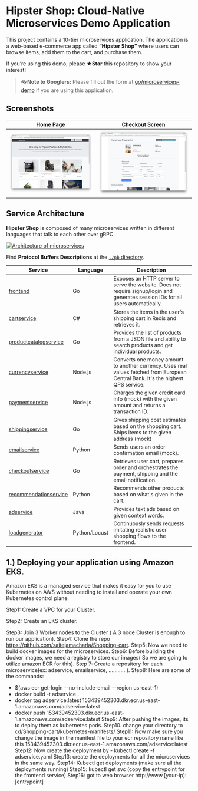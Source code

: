# Hipster Shop: Cloud-Native Microservices Demo Application

This project contains a 10-tier microservices application. The application is a
web-based e-commerce app called **“Hipster Shop”** where users can browse items,
add them to the cart, and purchase them.

If you’re using this demo, please **★Star** this repository to show your interest!

> 👓**Note to Googlers:** Please fill out the form at
> [go/microservices-demo](http://go/microservices-demo) if you are using this
> application.

## Screenshots

| Home Page                                                                                                         | Checkout Screen                                                                                                    |
| ----------------------------------------------------------------------------------------------------------------- | ------------------------------------------------------------------------------------------------------------------ |
| [![Screenshot of store homepage](./docs/img/hipster-shop-frontend-1.png)](./docs/img/hipster-shop-frontend-1.png) | [![Screenshot of checkout screen](./docs/img/hipster-shop-frontend-2.png)](./docs/img/hipster-shop-frontend-2.png) |

## Service Architecture

**Hipster Shop** is composed of many microservices written in different
languages that talk to each other over gRPC.

[![Architecture of
microservices](./docs/img/architecture-diagram.png)](./docs/img/architecture-diagram.png)

Find **Protocol Buffers Descriptions** at the [`./pb` directory](./pb).

| Service                                              | Language      | Description                                                                                                                       |
| ---------------------------------------------------- | ------------- | --------------------------------------------------------------------------------------------------------------------------------- |
| [frontend](./src/frontend)                           | Go            | Exposes an HTTP server to serve the website. Does not require signup/login and generates session IDs for all users automatically. |
| [cartservice](./src/cartservice)                     | C#            | Stores the items in the user's shipping cart in Redis and retrieves it.                                                           |
| [productcatalogservice](./src/productcatalogservice) | Go            | Provides the list of products from a JSON file and ability to search products and get individual products.                        |
| [currencyservice](./src/currencyservice)             | Node.js       | Converts one money amount to another currency. Uses real values fetched from European Central Bank. It's the highest QPS service. |
| [paymentservice](./src/paymentservice)               | Node.js       | Charges the given credit card info (mock) with the given amount and returns a transaction ID.                                     |
| [shippingservice](./src/shippingservice)             | Go            | Gives shipping cost estimates based on the shopping cart. Ships items to the given address (mock)                                 |
| [emailservice](./src/emailservice)                   | Python        | Sends users an order confirmation email (mock).                                                                                   |
| [checkoutservice](./src/checkoutservice)             | Go            | Retrieves user cart, prepares order and orchestrates the payment, shipping and the email notification.                            |
| [recommendationservice](./src/recommendationservice) | Python        | Recommends other products based on what's given in the cart.                                                                      |
| [adservice](./src/adservice)                         | Java          | Provides text ads based on given context words.                                                                                   |
| [loadgenerator](./src/loadgenerator)                 | Python/Locust | Continuously sends requests imitating realistic user shopping flows to the frontend.                                              |





## 1.) Deploying your application using Amazon EKS.

Amazon EKS is a managed service that makes it easy for you to use Kubernetes on AWS without needing to install and operate your own Kubernetes control plane.

Step1: Create a VPC for your Cluster.

Step2: Create an EKS cluster.

Step3: Join 3 Worker nodes to the Cluster ( A 3 node Cluster is enough to run our application).
Step4: Clone the repo https://github.com/saitejamacharla/Shopping-cart.
Step5: Now we need to build docker images for the microservices.
Step6: Before building the docker images, we need a registry to store our images( So we are going to utilize amazon ECR for this).
Step 7: Create a repository for each microservice(ex: adservice, emailservice, ............).
Step8: Here are some of the commands:
- $(aws ecr get-login --no-include-email --region us-east-1)
- docker build -t adservice .
- docker tag adservice:latest 153439452303.dkr.ecr.us-east-1.amazonaws.com/adservice:latest
- docker push 153439452303.dkr.ecr.us-east-1.amazonaws.com/adservice:latest
Step9: After pushing the images, its to deploy them as kubernetes pods.
Step10. change your directory to cd/Shopping-cart/kubernetes-manifests/ 
Step11: Now make sure you change the image in the manifest file to your ecr repository name like this 153439452303.dkr.ecr.us-east-1.amazonaws.com/adservice:latest
Step12: Now create the deployment by - kubectl create -f adservice.yaml
Step13: create the deployments for all the microservices in the same way.
Step14: Kubectl get deployments (make sure all the deployments running)
Step15: kubectl get svc (copy the entrypoint for the frontend service)
Step16: got to web browser http://www.[your-ip]:[entrypoint]




